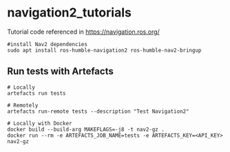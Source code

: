 # navigation2_tutorials
Tutorial code referenced in https://navigation.ros.org/

```
#install Nav2 dependencies 
sudo apt install ros-humble-navigation2 ros-humble-nav2-bringup
```

## Run tests with Artefacts
```
# Locally
artefacts run tests

# Remotely
artefacts run-remote tests --description "Test Navigation2"

# Locally with Docker
docker build --build-arg MAKEFLAGS=-j8 -t nav2-gz .
docker run --rm -e ARTEFACTS_JOB_NAME=tests -e ARTEFACTS_KEY=<API_KEY> nav2-gz
```